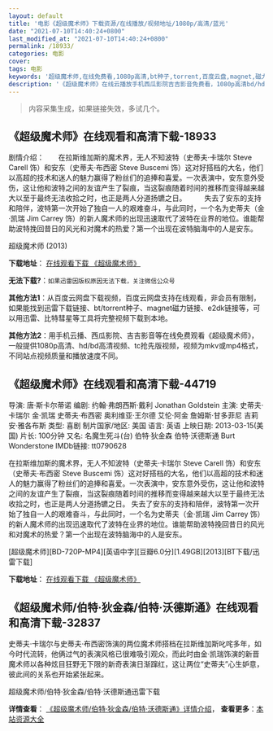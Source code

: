 ```yaml
---
layout: default
title: '电影《超级魔术师》下载资源/在线播放/视频地址/1080p/高清/蓝光'
date: "2021-07-10T14:40:24+0800"
last_modified_at: "2021-07-10T14:40:24+0800"
permalink: /18933/
categories: 电影
cover:
tags: 电影
keywords: '超级魔术师,在线免费看,1080p高清,bt种子,torrent,百度云盘,magnet,磁力链,迅雷下载资源'
description: '《超级魔术师》在线云播放手机西瓜影院吉吉影音免费看，1080p高清bd/hd未删减完整版和tc抢先枪版，mkv/mp4格式，附带bt/torrent种子、magnet/磁力链、百度云盘、网盘资源迅雷下载链接'
---
```


>内容采集生成，如果链接失效，多试几个。


## 《超级魔术师》在线观看和高清下载-18933

剧情介绍：　　在拉斯维加斯的魔术界，无人不知波特（史蒂夫·卡瑞尔 Steve Carell 饰）和安东（史蒂夫·布西密 Steve Buscemi 饰）这对好搭档的大名，他们以高超的技术和迷人的魅力赢得了粉丝们的追捧和喜爱。一次表演中，安东意外受伤，这让他和波特之间的友谊产生了裂痕，当这裂痕随着时间的推移而变得越来越大以至于最终无法收拾之时，也正是两人分道扬镳之日。  　　失去了安东的支持和陪伴，波特第一次开始了独自一人的艰难奋斗，与此同时，一个名为史蒂夫（金·凯瑞 Jim Carrey 饰）的新人魔术师的出现迅速取代了波特在业界的地位。谁能帮助波特挽回昔日的风光和对魔术的热爱？第一个出现在波特脑海中的人是安东。


超级魔术师 (2013)

**下载地址**： [在线观看下载 《超级魔术师》](https://www.btbtdy.me/btdy/dy2636.html) 


**无法下载?**：`如果迅雷因版权原因无法下载，关注微信公众号 `

**其他方法1**：从百度云网盘下载视频，百度云网盘支持在线观看，非会员有限制，如果能找到迅雷下载链接、bt/torrent种子、magnet磁力链接、e2dk链接等，可以用迅雷、比特彗星等工具将完整视频下载到本地。

**其他方法2**：用手机云播、西瓜影院、吉吉影音等在线免费观看《超级魔术师》，一般提供1080p高清、hd/bd高清视频、tc抢先版视频，视频为mkv或mp4格式，不同站点视频质量和播放速度不同。


## 《超级魔术师》在线观看和高清下载-44719

导演: 唐·斯卡尔蒂诺 编剧: 约翰·弗朗西斯·戴利 Jonathan Goldstein 主演: 史蒂夫·卡瑞尔 金·凯瑞 史蒂夫·布西密 奥利维亚·王尔德 艾伦·阿金 詹姆斯·甘多菲尼 吉莉安·雅各布斯 类型: 喜剧 制片国家/地区: 美国 语言: 英语 上映日期: 2013-03-15(美国) 片长: 100分钟 又名: 名魔生死斗(台) 伯特·狄金森 伯特·沃德斯通 Burt Wonderstone IMDb链接: tt0790628

在拉斯维加斯的魔术界，无人不知波特（史蒂夫·卡瑞尔 Steve Carell 饰）和安东（史蒂夫·布西密 Steve Buscemi 饰）这对好搭档的大名，他们以高超的技术和迷人的魅力赢得了粉丝们的追捧和喜爱。一次表演中，安东意外受伤，这让他和波特之间的友谊产生了裂痕，当这裂痕随着时间的推移而变得越来越大以至于最终无法收拾之时，也正是两人分道扬镳之日。 失去了安东的支持和陪伴，波特第一次开始了独自一人的艰难奋斗，与此同时，一个名为史蒂夫（金·凯瑞 Jim Carrey 饰）的新人魔术师的出现迅速取代了波特在业界的地位。谁能帮助波特挽回昔日的风光和对魔术的热爱？第一个出现在波特脑海中的人是安东。


[超级魔术师][BD-720P-MP4][英语中字][豆瓣6.0分][1.49GB][2013][BT下载/迅雷下载]

**下载地址**： [在线观看下载 《超级魔术师》](https://www.btdx8.com/torrent/the_incredible_burt_wonderstone_2013.html) 


## 《超级魔术师/伯特·狄金森/伯特·沃德斯通》在线观看和高清下载-32837

史蒂夫&middot;卡瑞尔与史蒂夫&middot;布西密饰演的两位魔术师搭档在拉斯维加斯叱咤多年，如今时代流转，他俩过气的表演风格已很难吸引观众，而此时由金&middot;凯瑞饰演的新晋魔术师以各种炫目狂野无下限的新奇表演日渐蹿红，这让两位“史蒂夫&rdquo;心生妒意，彼此间的关系也开始紧张起来。</p>


超级魔术师/伯特·狄金森/伯特·沃德斯通迅雷下载

**详情查看**： [《超级魔术师/伯特·狄金森/伯特·沃德斯通》详情介绍](/movie/32837/)， **查看更多**：[本站资源大全](/movie/t/all/)

